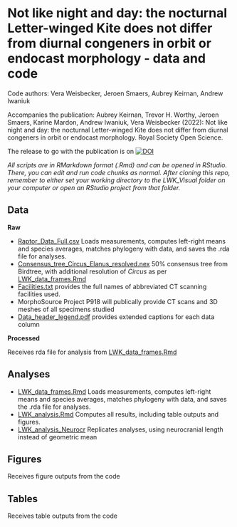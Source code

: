 # Not like night and day: the nocturnal Letter-winged Kite does not differ from diurnal congeners in orbit or endocast morphology - data and code
Code authors: Vera Weisbecker, Jeroen Smaers, Aubrey Keirnan, Andrew Iwaniuk

Accompanies the publication: Aubrey Keirnan, Trevor H. Worthy, Jeroen Smaers, Karine Mardon, Andrew Iwaniuk, Vera Weisbecker (2022): Not like night and day: the nocturnal Letter-winged Kite does not differ from diurnal congeners in orbit or endocast morphology. Royal Society Open Science. 

The release to go with the publication is on <a href="https://zenodo.org/badge/latestdoi/455048747"><img src="https://zenodo.org/badge/455048747.svg" alt="DOI"></a>



*All scripts are in RMarkdown format (.Rmd) and can be opened in RStudio. There, you can edit and run code chunks as normal. After cloning this repo, remember to either set your working directory to the LWK_Visual folder on your computer or open an RStudio project from that folder.*

## Data

**Raw**

* [Raptor_Data_Full.csv](/Data/Raw/Raptor_Data_Full.csv) Loads measurements, computes left-right means and species averages, matches phylogeny with data, and saves the .rda file for analyses.
* [Consensus_tree_Circus_Elanus_resolved.nex](Data/Raw/Phylogeny/Consensus_tree_Circus_Elanus_resolved.nex) 50% consensus tree from Birdtree, with additional resolution of _Circus_ as per [LWK_data_frames.Rmd](/Analysis/LWK_data_frames.Rmd)
* [Facilities.txt](/Data/Raw/Facilities.txt) provides the full names of abbreviated CT scanning facilities used.
* MorphoSource Project P918 will publically provide CT scans and 3D meshes of all specimens studied
* [Data_header_legend.pdf](/Data/Raw/Data_header_legend.pdf) provides extended captions for each data column
    
 **Processed**
 
 Receives rda file for analysis from 
 [LWK_data_frames.Rmd](/Analyses/LWK_data_frames.Rmd)
 
## Analyses

* [LWK_data_frames.Rmd](/Analyses/LWK_data_frames.Rmd) Loads measurements, computes left-right means and species averages, matches phylogeny with data, and saves the .rda file for analyses.
* [LWK_analysis.Rmd](/Analyses/LWK_analysis.Rmd) Computes all results, including table outputs and figures.
* [LWK_analysis_Neurocr](/Analyses/LWK_analysis_Neurocr.Rmd) Replicates analyses, using neurocranial length instead of geometric mean

## Figures

Receives figure outputs from the code

## Tables

Receives table outputs from the code
